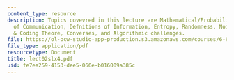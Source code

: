 ```yaml
---
content_type: resource
description: Topics covevred in this lecture are Mathematical/Probabilistic Model
  of Communication, Defnitions of Information, Entropy, Randomness, Noiseless Channel
  & Coding Theore, Converses, and Algorithmic challenges.
file: https://ol-ocw-studio-app-production.s3.amazonaws.com/courses/6-895-essential-coding-theory-fall-2004/fe7ea2594153dee5066eb016009a385c_lect02slx4.pdf
file_type: application/pdf
resourcetype: Document
title: lect02slx4.pdf
uid: fe7ea259-4153-dee5-066e-b016009a385c
---
```

